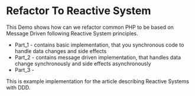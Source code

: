# Refactor To Reactive System

This Demo shows how can we refactor common PHP to be based on Message Driven following Reactive System principles.  

- Part_1 - contains basic implementation, that you synchronous code to handle data changes and side effects
- Part_2 - contains message driven implementation, that handles data change synchronously and side effects asynchronously
- Part_3 - 

This is example implementation for the article describing Reactive Systems with DDD. 